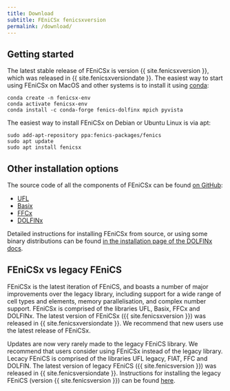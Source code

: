 ```yaml
---
title: Download
subtitle: FEniCSx fenicsxversion
permalink: /download/
---
```


## Getting started

The latest stable release of FEniCSx is version {{ site.fenicsxversion }},
which was released in {{ site.fenicsxversiondate }}. The easiest way to start using FEniCSx
on MacOS and other systems is to install it using [conda](https://conda.io):

```shell
conda create -n fenicsx-env
conda activate fenicsx-env
conda install -c conda-forge fenics-dolfinx mpich pyvista
```

The easiest way to install FEniCSx on Debian or Ubuntu Linux
is via apt:

```shell
sudo add-apt-repository ppa:fenics-packages/fenics
sudo apt update
sudo apt install fenicsx
```

## Other installation options

The source code of all the components of FEniCSx can be found [on GitHub](https://github.com/FEniCS/):

- [<i class="fa-brands fa-github"></i> UFL](https://github.com/FEniCS/ufl)
- [<i class="fa-brands fa-github"></i> Basix](https://github.com/FEniCS/basix)
- [<i class="fa-brands fa-github"></i> FFCx](https://github.com/FEniCS/ffcx)
- [<i class="fa-brands fa-github"></i> DOLFINx](https://github.com/FEniCS/dolfinx)

Detailed instructions for installing FEniCSx from source, or using some binary distributions can be found
[in the installation page of the DOLFINx docs](https://github.com/FEniCS/dolfinx#installation).

## FEniCSx vs legacy FEniCS

FEniCSx is the latest iteration of FEniCS, and boasts a number of 
major improvements over the legacy library,
including support for a wide range of cell types and elements, memory
parallelisation, and complex number support. FEniCSx is comprised of
the libraries UFL, Basix, FFCx and DOLFINx. The latest version of
FEniCSx ({{ site.fenicsxversion }}) was released in
{{ site.fenicsxversiondate }}.
We recommend that new users use the latest release of FEniCSx.


Updates are now very rarely made to the legacy FEniCS library. We recommend that users consider
using FEniCSx instead of the legacy library. Lecacy FEniCS is comprised
of the libraries UFL legacy, FIAT, FFC and DOLFIN. The latest version of legacy
FEniCS ({{ site.fenicsversion }}) was released in
{{ site.fenicsversiondate }}.
Instructions for installing the legacy FEniCS (version {{
site.fenicsversion }}) can be found [here](archive.md).
